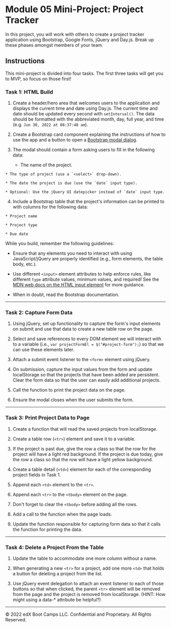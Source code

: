 # Module 05 Mini-Project: Project Tracker

In this project, you will work with others to create a project tracker application using Bootstrap, Google Fonts, jQuery and Day.js. Break up these phases amongst members of your team.

## Instructions

This mini-project is divided into four tasks. The first three tasks will get you to MVP, so focus on those first!

### Task 1: HTML Build

1. Create a header/hero area that welcomes users to the application and displays the current time and date using Day.js. The current time and date should be updated every second with `setInterval()`. The data should be formatted with the abbreviated month, day, full year, and time (e.g. `Jun 30, 2022 at 08:37:48 am`).

<!-- setInterval
dayjs().format
jQuery to change text of header -->

2. Create a Bootstrap card component explaining the instructions of how to use the app and a button to open a [Bootstrap modal dialog](https://getbootstrap.com/docs/5.1/components/modal/).

<!-- copy and past bootstrap link to html doc
make sure to choose the right one.  -->

3. The modal should contain a form asking users to fill in the following data:

    * The name of the project.
<!-- input (html) -->
    * The type of project (use a `<select>` drop-down).
<!-- jQuery widget -->
    * The date the project is due (use the `date` input type).
<!-- jQuery widget -->
    * Optional: Use the jQuery UI datepicker instead of `date` input type.

4. Include a Bootstrap table that the project's information can be printed to with columns for the following data:
<!-- look up table on bootstrap -->
<!-- copy and paste code from bootstrap -->
    * Project name

    * Project type

    * Due date

While you build, remember the following guidelines:

* Ensure that any elements you need to interact with using JavaScript/jQuery are properly identified (e.g., form elements, the table body, etc.).

* Use different `<input>` element attributes to help enforce rules, like different `type` attribute values, minimum values, and required! See the [MDN web docs on the HTML input element](https://developer.mozilla.org/en-US/docs/Web/HTML/Element/input) for more guidance.

* When in doubt, read the Bootstrap documentation.

---

### Task 2: Capture Form Data

1. Using jQuery, set up functionality to capture the form's input elements on submit and use that data to create a new table row on the page.
<!-- jQuery
add event listener to the submit button
    creates new table row with information from inputs -->
2. Select and save references to every DOM element we will interact with to a variable (i.e., `var projectFormEl = $("#project-form");`) so that we can use these elements later.
<!-- localStorage -->
3. Attach a submit event listener to the `<form>` element using jQuery.
<!-- add another event listener to <form> -->
4. On submission, capture the input values from the form and update localStorage so that the projects that have been added are persistent. Clear the form data so that the user can easily add additional projects.
<!-- updates local storage
clears form -->
5. Call the function to print the project data on the page.
<!-- get info from localStorage, print to table -->
6. Ensure the modal closes when the user submits the form.
<!-- pop will close when submit button is clicked -->
---

### Task 3: Print Project Data to Page

1. Create a function that will read the saved projects from localStorage.

2. Create a table row (`<tr>`) element and save it to a variable.

3. If the project is past due, give the row a class so that the row for the project will have a light red background. If the project is due today, give the row a class so that the row will have a light yellow background.

4. Create a table detail (`<td>`) element for each of the corresponding project fields in Task 1.

5. Append each `<td>` element to the `<tr>`.

6. Append each `<tr>` to the `<tbody>` element on the page.

7. Don't forget to clear the `<tbody>` before adding all the rows.

8. Add a call to the function when the page loads.

9. Update the function responsible for capturing form data so that it calls the function for printing the data.

---

### Task 4: Delete a Project From the Table

1. Update the table to accommodate one more column without a name.

2. When generating a new `<tr>` for a project, add one more `<td>` that holds a button for deleting a project from the list.

3. Use jQuery event delegation to attach an event listener to each of those buttons so that when clicked, the parent `<tr>` element will be removed from the page and the project is removed from localStorage. (HINT: How might using a data-* attribute be helpful?)

---
© 2022 edX Boot Camps LLC. Confidential and Proprietary. All Rights Reserved.

